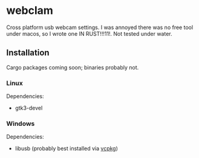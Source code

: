 # webclam
Cross platform usb webcam settings. I was annoyed there was no free tool under macos, so I wrote one IN RUST!!!11!. Not tested under water.

## Installation
Cargo packages coming soon; binaries probably not.

### Linux
Dependencies:

- gtk3-devel

### Windows
Dependencies:

- libusb (probably best installed via [vcpkg](https://github.com/libusb/libusb/wiki/Windows#vcpkg_port))


